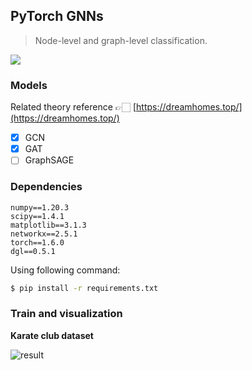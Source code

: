 ## PyTorch GNNs
> Node-level and graph-level classification.

![](https://cdn.jsdelivr.net/gh/dreamhomes/blog-image-bed@master/top/dreamhomes/butterflyblog/imgs/20210802190310.svg)

### Models
Related theory reference 👉🏻 [https://dreamhomes.top/](https://dreamhomes.top/)

- [x] GCN
- [x] GAT
- [ ] GraphSAGE
### Dependencies
```shell
numpy==1.20.3
scipy==1.4.1
matplotlib==3.1.3
networkx==2.5.1
torch==1.6.0
dgl==0.5.1

```
Using following command:
```bash
$ pip install -r requirements.txt
```

### Train and visualization
**Karate club dataset**

![result](outputs/result.gif)
